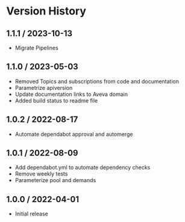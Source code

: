 # Version History

## 1.1.1 / 2023-10-13

- Migrate Pipelines

## 1.1.0 / 2023-05-03

- Removed Topics and subscriptions from code and documentation
- Parametrize apiversion
- Update documentation links to Aveva domain
- Added build status to readme file

## 1.0.2 / 2022-08-17

- Automate dependabot approval and automerge

## 1.0.1 / 2022-08-09

- Add dependabot.yml to automate dependency checks
- Remove weekly tests
- Parameterize pool and demands

## 1.0.0 / 2022-04-01

- Initial release

